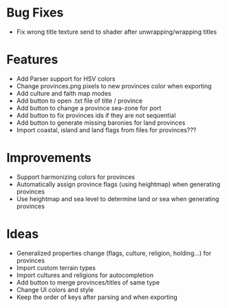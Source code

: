 # Bug Fixes
- Fix wrong title texture send to shader after unwrapping/wrapping titles

# Features
- Add Parser support for HSV colors
- Change provinces.png pixels to new provinces color when exporting
- Add culture and faith map modes
- Add button to open .txt file of title / province
- Add button to change a province sea-zone for port
- Add button to fix provinces ids if they are not sequential
- Add button to generate missing baronies for land provinces
- Import coastal, island and land flags from files for provinces???

# Improvements
- Support harmonizing colors for provinces
- Automatically assign province flags (using heightmap) when generating provinces
- Use heightmap and sea level to determine land or sea when generating provinces

# Ideas
- Generalized properties change (flags, culture, religion, holding...) for provinces
- Import custom terrain types
- Import cultures and religions for autocompletion
- Add button to merge provinces/titles of same type
- Change UI colors and style
- Keep the order of keys after parsing and when exporting